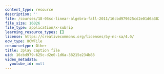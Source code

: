 ```yaml
---
content_type: resource
description: ''
file: /courses/18-06sc-linear-algebra-fall-2011/16cbd979625cd2e01d6a38215e234b88_QQpvGlF_1Qo.srt
file_size: 16826
file_type: application/x-subrip
learning_resource_types: []
license: https://creativecommons.org/licenses/by-nc-sa/4.0/
ocw_type: OCWFile
resourcetype: Other
title: 3play caption file
uid: 16cbd979-625c-d2e0-1d6a-38215e234b88
video_metadata:
  youtube_id: null
---
```

